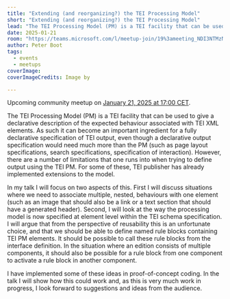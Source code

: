 ```yaml
---
title: "Extending (and reorganizing?) the TEI Processing Model"
short: "Extending (and reorganizing?) the TEI Processing Model"
lead: "The TEI Processing Model (PM) is a TEI facility that can be used to give a declarative description of the expected behaviour associated with TEI XML elements. As such it can become an important ingredient for a fully declarative specification of TEI output..."
date: 2025-01-21
room: "https://teams.microsoft.com/l/meetup-join/19%3ameeting_NDI3NTMzNDEtODk4NC00NDExLWI0MWUtODk2ODhmOWM5ZDM1%40thread.v2/0?context=%7b%22Tid%22%3a%22bd21f2e9-9af5-42a1-8caf-eb264278467f%22%2c%22Oid%22%3a%227e4db3d1-dfdc-46a5-b4f2-aaea8a156edb%22%7d"
author: Peter Boot
tags:
  - events
  - meetups
coverImage: 
coverImageCredits: Image by 

---
```


Upcoming community meetup on [January 21, 2025 at 17:00 CET](https://www.timeanddate.com/worldclock/fixedtime.html?msg=e-editiones+community+meetup&iso=20250121T17&p1=1425&ah=1).


The TEI Processing Model (PM) is a TEI facility that can be used to give a declarative description of the expected behaviour associated with TEI XML elements. As such it can become an important ingredient for a fully declarative specification of TEI output, even though a declarative output specification would need much more than the PM (such as page layout specifications, search specifications, specification of interaction). However, there are a number of limitations that one runs into when trying to define output using the TEI PM. For some of these, TEI publisher has already implemented extensions to the model.


In my talk I will focus on two aspects of this. First I will discuss situations where we need to associate multiple, nested, behaviours with one element (such as an image that should also be a link or a text section that should have a generated header). Second, I will look at the way the processing model is now specified at element level within the TEI schema specification. I will argue that from the perspective of reusability this is an unfortunate choice, and that we should be able to define named rule blocks containing TEI PM elements. It should be possible to call these rule blocks from the interface definition. In the situation where an edition consists of multiple components, it should also be possible for a rule block from one component to activate a rule block in another component.


I have implemented some of these ideas in proof-of-concept coding. In the talk I will show how this could work and, as this is very much work in progress, I look forward to suggestions and ideas from the audience.

